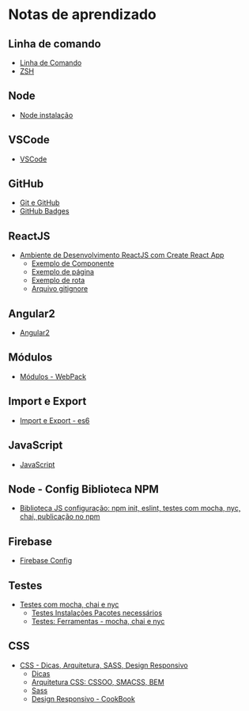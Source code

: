 # Notas de aprendizado

<!-- gerador de table of contents:
  https://magnetikonline.github.io/markdown-toc-generate/

  https://ecotrust-canada.github.io/markdown-toc/
 -->

<!-- TODO add Linux, node-->

## Linha de comando
* [Linha de Comando](https://github.com/layshidani/my-learning-notes/blob/master/command-line/command-line.md)
* [ZSH](https://github.com/layshidani/my-learning-notes/blob/master/command-line/zsh.md)

## Node
* [Node instalação](https://github.com/layshidani/my-learning-notes/blob/master/node/node.md)

## VSCode
* [VSCode](https://github.com/layshidani/my-learning-notes/blob/master/vscode.md)

## GitHub
* [Git e GitHub](https://github.com/layshidani/my-learning-notes/blob/master/git-github/git.md)
* [GitHub Badges](https://github.com/layshidani/my-learning-notes/blob/master/git-github/github-badges.md)

## ReactJS
* [Ambiente de Desenvolvimento ReactJS com Create React App](https://github.com/layshidani/my-learning-notes/blob/master/react/create-react-app.md)
  * [Exemplo de Componente](https://github.com/layshidani/my-learning-notes/blob/master/react/component.md)
  * [Exemplo de página](https://github.com/layshidani/my-learning-notes/blob/master/react/page.md)
  * [Exemplo de rota](https://github.com/layshidani/my-learning-notes/blob/master/react/rota.md)
  * [Arquivo gitignore](https://github.com/layshidani/my-learning-notes/blob/master/react/gitignore-react.md)

## Angular2
* [Angular2](https://github.com/layshidani/my-learning-notes/blob/master/angular/angular2.md)

## Módulos
* [Módulos - WebPack](https://github.com/layshidani/my-learning-notes/tree/master/modules-webpack/)

## Import e Export
* [Import e Export - es6](https://github.com/layshidani/my-learning-notes/tree/master/import-export/)

## JavaScript
* [JavaScript](https://github.com/layshidani/learning-front-end/tree/master/learning-js)

## Node - Config Biblioteca NPM
* [Biblioteca JS configuração: npm init, eslint, testes com mocha, nyc, chai, publicação no npm](https://github.com/layshidani/my-learning-notes/tree/master/lib-js-config)

## Firebase
* [Firebase Config](https://github.com/layshidani/my-learning-notes/blob/master/firebase/firebase-config.md)

## Testes
* [Testes com mocha, chai e nyc](https://github.com/layshidani/my-learning-notes/tree/master/notes/tests-tdd/)
  * [Testes Instalações Pacotes necessários](https://github.com/layshidani/my-learning-notes/blob/master/tests-tdd/testes-instalacoes.md)
  * [Testes: Ferramentas - mocha, chai e nyc](https://github.com/layshidani/my-learning-notes/blob/master/tests-tdd/testes-ferramentas.md)

## CSS
* [CSS - Dicas, Arquitetura, SASS, Design Responsivo](https://github.com/layshidani/my-learning-notes/tree/master/learning-css/)
  * [Dicas](dicas-css.md)
  * [Arquitetura CSS: CSSOO, SMACSS, BEM](arq-css.md)
  * [Sass](sass.md)
  * [Design Responsivo - CookBook](design-reponsivo-receita.md)
